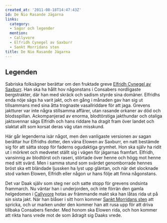 ```yaml
---
created_at: '2011-08-18T14:47:43Z'
id: De Nio Rasande Jägarna
links:
  category:
  - Sagor och legender
  mention:
  - Callyvore
  - Elfridh Cynegel av Saxburr
  - Sankt Morridans sten
title: De Nio Rasande Jägarna
---
```


Legenden
--------

Sabriska folksägner berättar om den fruktade greve [Elfridh Cynegel av Saxburr]. Han ska ha hållt
hov någonstans i Consabers nordligaste bergstrakter, där han med skräck och sadism styrde sina
domäner. Elfridhs enda nöje sägs ha varit jakt, och en gång i månaden gav han sig ut tillsammans med
sina åtta trognaste vasallriddare för att jaga. Grevens jaktturer var inte några stillsamma affärer,
utan rasande orkaner av död och blodsspillan. Ackompanjerad av enorma, blodtörstiga jakthundar och
otaliga jaktsvennar sägs Elfridh och hans riddare ha dragit fram över landet och slaktat allt som
korsat deras väg utan misskund.

Här går legenderna isär något, men den vanligaste versionen av sagan berättar hur Elfridhs dotter,
den väna Elowen av Saxburr, en natt bestämde sig för att sätta stopp för faderns ogudaktiga grymhet.
Hon ska själv ha ridit ut i mörkret och medvetet ställt sig i vägen för jägarnas framfart. Elfridh,
vansinnig av blodtörst och raseri, störtade över henne och högg mot henne med sitt svärd. Men i
samma stund som svärdet genomborrade hennes bröst ska ett bländade ljussken ha lyst upp gläntan, och
när det slocknade stod varken Elowen, Elfridh eller någon ur hans följe att finna någonstans.

Det var Daak själv som steg ner och satte stopp för grevens ondsinta frammarch. Nu väntar han i
underjorden, och inte förrän den gamla helgedomen i [Callyvore] hotas av främmande makt ska han
låtas rida ut på sin sista jakt. När han blåser i sitt horn kommer [Sankt Morridans sten] att
spricka, och ur marken under den kommer han att rusa upp för att driva tillbaka Consabers fiender.
Med honom ska Elowen rida, och hon kommer att rikta hans vrede mot de som ådragit sig Daaks vrede.

  [Elfridh Cynegel av Saxburr]: Elfridh_Cynegel_av_Saxburr
  [Callyvore]: Callyvore
  [Sankt Morridans sten]: Sankt_Morridans_sten